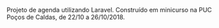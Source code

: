 Projeto de agenda utilizando Laravel. Construído em minicurso na PUC Poços de Caldas, de 22/10 a 26/10/2018.
